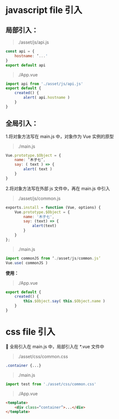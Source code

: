 
# javascript file 引入

## 局部引入：

> ./asset/js/api.js
``` javascript
const api = {
    hostname: ‘...'
}
export default api
```

>  ./App.vue
``` javascript
import api from './asset/js/api.js'
export default {
    created() {
        alert( api.hostname )
    }
}
```

## 全局引入：
1.将对象方法写在 main.js 中，对象作为 Vue 实例的原型
> ./main.js
``` javascript
Vue.prototype.$Object = {
    name: ‘木子七’,
    say: ( text ) => {
        alert( text )
    }
}
```

2.将对象方法写在外部 js 文件中，再在 main.js 中引入
> ./asset/js/common.js
``` javascript
exports.install = function (Vue, options) {
    Vue.prototype.$Object = {
        name: '木子七',
        say: (text) => {
            alert(text)
        }
    }
};
```

> ./main.js
``` javascript
import commonJS from ‘./asset/js/common.js’
Vue.use( commonJS )
```

**使用：**
> ./App.vue
``` javascript
export default {
    created() {
        this.$Object.say( this.$Object.name )
    }
}
```

# css file 引入
🦊 全局引入在 main.js 中，局部引入在 *.vue 文件中

> ./asset/css/common.css
``` css
.container {...}
```

> ./main.js
``` javascript
import test from './asset/css/common.css'
```

> ./App.vue
``` html
<template>
    <div class=“container”>...</div>
</template>
```

